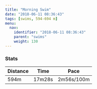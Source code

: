 ```yaml
---
title: "Morning Swim"
date: "2018-06-11 08:36:43"
tags: [swims, 594-694 m]
menu:
  nav:
    identifier: "2018-06-11 08:36:43"
    parent: "swims"
    weight: 130
---
```


### Stats

| Distance | Time | Pace |
|----------|------|------|
|594m|17m28s|2m56s/100m|
